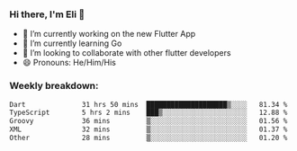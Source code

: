 ### Hi there, I'm Eli 👋
- 🔭 I’m currently working on the new Flutter App
- 🌱 I’m currently learning Go
- 🦄 I’m looking to collaborate with other flutter developers
- 😄 Pronouns: He/Him/His

### Weekly breakdown:
<!--START_SECTION:waka-->

```txt
Dart              31 hrs 50 mins  ████████████████████▒░░░░   81.34 %
TypeScript        5 hrs 2 mins    ███▒░░░░░░░░░░░░░░░░░░░░░   12.88 %
Groovy            36 mins         ▒░░░░░░░░░░░░░░░░░░░░░░░░   01.56 %
XML               32 mins         ▒░░░░░░░░░░░░░░░░░░░░░░░░   01.37 %
Other             28 mins         ▒░░░░░░░░░░░░░░░░░░░░░░░░   01.20 %
```

<!--END_SECTION:waka-->

